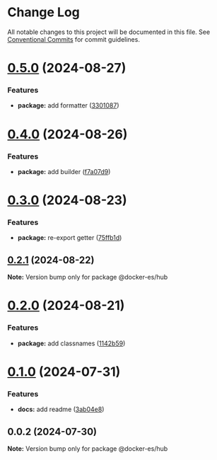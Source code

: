 # Change Log

All notable changes to this project will be documented in this file.
See [Conventional Commits](https://conventionalcommits.org) for commit guidelines.

# [0.5.0](https://github.com/docker-awesome/docker-es/compare/@docker-es/hub@0.4.0...@docker-es/hub@0.5.0) (2024-08-27)


### Features

* **package:** add formatter ([3301087](https://github.com/docker-awesome/docker-es/commit/330108774872c229692314d7994a5a5713a7d523))





# [0.4.0](https://github.com/docker-awesome/docker-es/compare/@docker-es/hub@0.3.0...@docker-es/hub@0.4.0) (2024-08-26)


### Features

* **package:** add builder ([f7a07d9](https://github.com/docker-awesome/docker-es/commit/f7a07d924091c499123e637e92ddb195cc20a189))





# [0.3.0](https://github.com/docker-awesome/docker-es/compare/@docker-es/hub@0.2.1...@docker-es/hub@0.3.0) (2024-08-23)


### Features

* **package:** re-export getter ([75ffb1d](https://github.com/docker-awesome/docker-es/commit/75ffb1d96cbc1bc743b9b96c2c8a387b8745ddb9))





## [0.2.1](https://github.com/docker-awesome/docker-es/compare/@docker-es/hub@0.2.0...@docker-es/hub@0.2.1) (2024-08-22)

**Note:** Version bump only for package @docker-es/hub





# [0.2.0](https://github.com/docker-awesome/docker-es/compare/@docker-es/hub@0.1.0...@docker-es/hub@0.2.0) (2024-08-21)


### Features

* **package:** add classnames ([1142b59](https://github.com/docker-awesome/docker-es/commit/1142b59b4ee6c27926ef670c9ef09c67d2d31824))





# [0.1.0](https://github.com/docker-awesome/docker-es/compare/@docker-es/hub@0.0.2...@docker-es/hub@0.1.0) (2024-07-31)


### Features

* **docs:** add readme ([3ab04e8](https://github.com/docker-awesome/docker-es/commit/3ab04e849e9418c8c000ea5fe56472783f28208c))





## 0.0.2 (2024-07-30)

**Note:** Version bump only for package @docker-es/hub
